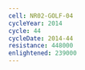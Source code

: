 ```yaml
---
cell: NR02-GOLF-04
cycleYear: 2014
cycle: 44
cycleDate: 2014-44
resistance: 448000
enlightened: 239000 
---
```

      